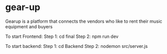 # gear-up
Gearup is a platform that connects the vendors who like to rent their music equipment and buyers

To start Frontend:
Step 1:
        cd final
Step 2:
        npm run dev

To start backend:
Step 1:
        cd Backend
Step 2:
        nodemon src/server.js

        

